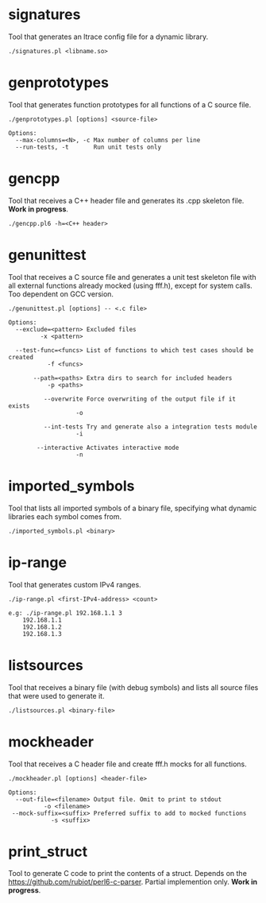 # signatures
Tool that generates an ltrace config file for a dynamic library.

    ./signatures.pl <libname.so>

# genprototypes
Tool that generates function prototypes for all functions of a C source file.

    ./genprototypes.pl [options] <source-file>

    Options:
      --max-columns=<N>, -c Max number of columns per line
      --run-tests, -t       Run unit tests only
# gencpp
Tool that receives a C++ header file and generates its .cpp skeleton file. **Work in progress**.

    ./gencpp.pl6 -h=<C++ header>

# genunittest
Tool that receives a C source file and generates a unit test skeleton file with all external functions already mocked (using fff.h), except for system calls. Too dependent on GCC version.

    ./genunittest.pl [options] -- <.c file>
    
    Options:
      --exclude=<pattern> Excluded files
             -x <pattern>
      
      --test-func=<funcs> List of functions to which test cases should be created
               -f <funcs>
      
           --path=<paths> Extra dirs to search for included headers
               -p <paths>
               
              --overwrite Force overwriting of the output file if it exists
                       -o
                       
              --int-tests Try and generate also a integration tests module
                       -i
                       
            --interactive Activates interactive mode
                       -n
                       
# imported_symbols
Tool that lists all imported symbols of a binary file, specifying what dynamic libraries each symbol comes from.

    ./imported_symbols.pl <binary>

# ip-range
Tool that generates custom IPv4 ranges.

    ./ip-range.pl <first-IPv4-address> <count>
    
    e.g: ./ip-range.pl 192.168.1.1 3
        192.168.1.1
        192.168.1.2
        192.168.1.3

# listsources
Tool that receives a binary file (with debug symbols) and lists all source files that were used to generate it.

    ./listsources.pl <binary-file>

# mockheader
Tool that receives a C header file and create fff.h mocks for all functions.

    ./mockheader.pl [options] <header-file>
    
    Options:
      --out-file=<filename> Output file. Omit to print to stdout
              -o <filename>
     --mock-suffix=<suffix> Preferred suffix to add to mocked functions
                -s <suffix>

# print_struct
Tool to generate C code to print the contents of a struct. Depends on the https://github.com/rubiot/perl6-c-parser. Partial implemention only. **Work in progress**.
